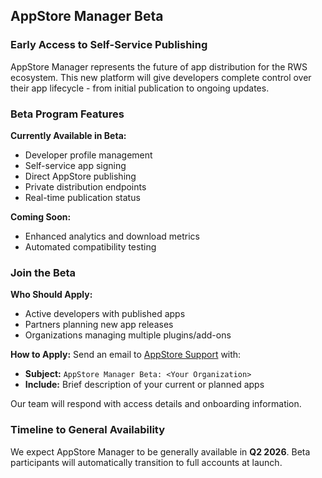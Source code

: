 ## AppStore Manager Beta

### Early Access to Self-Service Publishing

AppStore Manager represents the future of app distribution for the RWS ecosystem. This new platform will give developers complete control over their app lifecycle - from initial publication to ongoing updates.

### Beta Program Features

**Currently Available in Beta:**
- Developer profile management
- Self-service app signing
- Direct AppStore publishing
- Private distribution endpoints
- Real-time publication status

**Coming Soon:**
- Enhanced analytics and download metrics
- Automated compatibility testing

### Join the Beta

**Who Should Apply:**
- Active developers with published apps
- Partners planning new app releases
- Organizations managing multiple plugins/add-ons

**How to Apply:**
Send an email to [AppStore Support](mailto:app-signing@rws.com) with:
- **Subject:** `AppStore Manager Beta: <Your Organization>`
- **Include:** Brief description of your current or planned apps

Our team will respond with access details and onboarding information.

### Timeline to General Availability

We expect AppStore Manager to be generally available in **Q2 2026**. Beta participants will automatically transition to full accounts at launch.